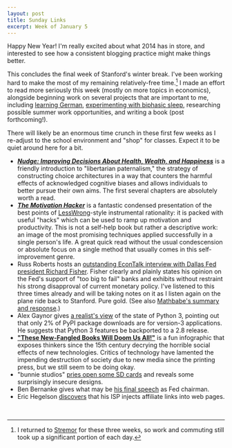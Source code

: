 ```yaml
---
layout: post
title: Sunday Links
excerpt: Week of January 5
---
```


Happy New Year! I'm really excited about what 2014 has in store, and interested
to see how a consistent blogging practice might make things better.

This concludes the final week of Stanford's winter break. I've been working hard
to make the most of my remaining relatively-free time.[^1] I made an effort to
read more seriously this week (mostly on more topics in economics), alongside
beginning work on several projects that are important to me, including
[learning German][2], [experimenting with biphasic sleep][3], researching
possible summer work opportunities, and writing a book (post forthcoming!).

There will likely be an enormous time crunch in these first few weeks as I
re-adjust to the school environment and "shop" for classes. Expect it to be
quiet around here for a bit.

- [***Nudge: Improving Decisions About Health, Wealth, and Happiness***][4] is a
  friendly introduction to "libertarian paternalism," the strategy of
  constructing choice architectures in a way that counters the harmful effects
  of acknowledged cognitive biases and allows individuals to better pursue their
  own aims. The first several chapters are absolutely worth a read.
- [***The Motivation Hacker***][10] is a fantastic condensed presentation of the
  best points of [LessWrong][11]-style instrumental rationality: it is packed
  with useful "hacks" which can be used to ramp up motivation and productivity.
  This is not a self-help book but rather a descriptive work: an image of the
  most promising techniques applied successfully in a single person's life. A
  great quick read without the usual condescension or absolute focus on a single
  method that usually comes in this self-improvement genre.
- Russ Roberts hosts an
  [outstanding EconTalk interview with Dallas Fed president Richard Fisher][5].
  Fisher clearly and plainly states his opinion on the Fed's support of "too big
  to fail" banks and exhibits without restraint his strong disapproval of
  current monetary policy. I've listened to this three times already and will be
  taking notes on it as I listen again on the plane ride back to Stanford. Pure
  gold. (See also [Mathbabe's summary and response][6].)
- Alex Gaynor gives [a realist's view][8] of the state of Python 3, pointing out
  that only 2% of PyPI package downloads are for version-3 applications. He
  suggests that Python 3 features be backported to a 2.8 release.
- [**"These New-Fangled Books Will Doom Us All!"**][13] is a fun infographic
  that exposes thinkers since the 15th century decrying the horrible social
  effects of new technologies. Critics of technology have lamented the impending
  destruction of society due to new media since the printing press, but we still
  seem to be doing okay.
- "bunnie studios" [pries open some SD cards][12] and reveals some surprisingly
  insecure designs.
- Ben Bernanke gives what may be [his final speech][9] as Fed chairman.
- Eric Hegelson [discovers][7] that his ISP injects affiliate links into web
  pages.

<img src="http://ir-na.amazon-adsystem.com/e/ir?t=blog0cbb-20&l=as2&o=1&a=B00C8N4FNK" width="1" height="1" border="0" alt="" style="border:none !important; margin:0px !important;" />
<img src="http://ir-na.amazon-adsystem.com/e/ir?t=blog0cbb-20&l=as2&o=1&a=014311526X" width="1" height="1" border="0" alt="" style="border:none !important; margin:0px !important;" />

[1]: http://stremor.com
[2]: /2013/german-2014
[3]: /2013/biphasic-sleep
[4]: http://www.amazon.com/gp/product/014311526X/ref=as_li_qf_sp_asin_tl?ie=UTF8&camp=1789&creative=9325&creativeASIN=014311526X&linkCode=as2&tag=blog0cbb-20
[5]: http://www.econtalk.org/archives/2013/12/richard_fisher.html
[6]: http://mathbabe.org/2013/12/31/dallas-feds-richard-fisher-talks-tbtf-on-econtalk-ows/
[7]: http://erichelgeson.github.io/blog/2013/12/31/i-fought-my-isps-bad-behavior-and-won/
[8]: http://alexgaynor.net/2013/dec/30/about-python-3/
[9]: http://www.federalreserve.gov/newsevents/speech/bernanke20140103a.htm
[10]: http://www.amazon.com/gp/product/B00C8N4FNK/ref=as_li_qf_sp_asin_tl?ie=UTF8&camp=1789&creative=9325&creativeASIN=B00C8N4FNK&linkCode=as2&tag=blog0cbb-20
[11]: http://lesswrong.com
[12]: http://www.bunniestudios.com/blog/?p=3554
[13]: http://www.tor.com/blogs/2013/12/bad-for-you-techno-panic-timeline

[^1]: I returned to [Stremor][1] for these three weeks, so work and commuting still took up a significant portion of each day.
